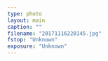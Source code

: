 ```yaml
---
type: photo
layout: main
caption: ""
filename: "20171116220145.jpg"
fstop: "Unknown"
exposure: "Unknown"
---
```

